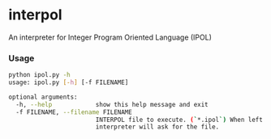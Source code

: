 # interpol
An interpreter for Integer Program Oriented Language (IPOL)

### Usage
```sh
python ipol.py -h            
usage: ipol.py [-h] [-f FILENAME]

optional arguments:
  -h, --help            show this help message and exit
  -f FILENAME, --filename FILENAME
                        INTERPOL file to execute. (`*.ipol`) When left empty,
                        interpreter will ask for the file.
```
